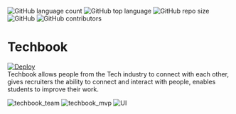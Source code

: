 ![GitHub language count](https://img.shields.io/github/languages/count/Techbook-Organization/techbook?color=green&label=Languages&logo=github&logoColor=green)
![GitHub top language](https://img.shields.io/github/languages/top/Techbook-Organization/techbook?color=red&label=HTML&logo=HTML5&logoColor=5)
![GitHub repo size](https://img.shields.io/github/repo-size/Techbook-Organization/techbook?color=cyan&label=Repo%20Size&logo=github&logoColor=cyan)
![GitHub](https://img.shields.io/github/license/Techbook-Organization/techbook?color=pink&label=License&logo=github&logoColor=pink)
![GitHub contributors](https://img.shields.io/github/contributors/Techbook-Organization/techbook?color=yellow&label=Contributors&logo=git&logoColor=yellow)
# Techbook
[![Deploy](https://www.herokucdn.com/deploy/button.svg)](https://my-techbook.herokuapp.com)\
Techbook allows people from the Tech industry to connect with each other, gives recruiters the ability to connect and interact with people, enables students to improve their work. 


![techbook_team](https://user-images.githubusercontent.com/75903418/119923658-14a37180-bf40-11eb-9f97-b3afff81a636.PNG)
![techbook_mvp](https://user-images.githubusercontent.com/75903418/119923665-166d3500-bf40-11eb-9202-94110318dae1.PNG)
![UI](https://user-images.githubusercontent.com/75903418/119923673-1a995280-bf40-11eb-9b02-8c7af310a7bc.png)
